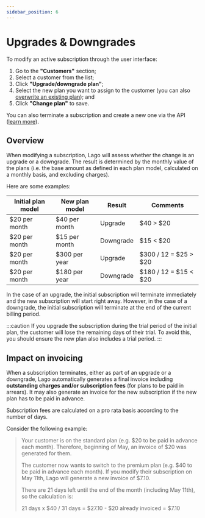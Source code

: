 ```yaml
---
sidebar_position: 6
---
```


# Upgrades & Downgrades
To modify an active subscription through the user interface:
1. Go to the **"Customers"** section;
2. Select a customer from the list;
3. Click **"Upgrade/downgrade plan"**;
4. Select the new plan you want to assign to the customer (you can also [overwrite an existing plan](subscription#overwriting-a-plan)); and
5. Click **"Change plan"** to save.

You can also terminate a subscription and create a new one via the API ([learn more](../../api/subscriptions/terminate-subscription)).

## Overview
When modifying a subscription, Lago will assess whether the change is an upgrade or a downgrade. The result is determined by the monthly value of the plans (i.e. the base amount as defined in each plan model, calculated on a monthly basis, and excluding charges).

Here are some examples:

| Initial plan model | New plan model | Result    | Comments              |
| ------------------ | -------------- | --------- | --------------------- |
| $20 per month      | $40 per month  | Upgrade   | $40 > $20             |
| $20 per month      | $15 per month  | Downgrade | $15 < $20             |
| $20 per month      | $300 per year  | Upgrade   | $300 / 12 = $25 > $20 |
| $20 per month      | $180 per year  | Downgrade | $180 / 12 = $15 < $20 |

In the case of an upgrade, the initial subscription will terminate immediately and the new subscription will start right away. However, in the case of a downgrade, the initial subscription will terminate at the end of the current billing period.

:::caution
If you upgrade the subscription during the trial period of the initial plan, the customer will lose the remaining days of their trial. To avoid this, you should ensure the new plan also includes a trial period.
:::

## Impact on invoicing
When a subscription terminates, either as part of an upgrade or a downgrade, Lago automatically generates a final invoice including **outstanding charges and/or subscription fees** (for plans to be paid in arrears). It may also generate an invoice for the new subscription if the new plan has to be paid in advance.

Subscription fees are calculated on a pro rata basis according to the number of days.

Consider the following example:

>Your customer is on the standard plan (e.g. $20 to be paid in advance each month). Therefore, beginning of May, an invoice of $20 was generated for them.
>
>The customer now wants to switch to the premium plan (e.g. $40 to be paid in advance each month). If you modify their subscription on May 11th, Lago will generate a new invoice of $7.10.
>
>There are 21 days left until the end of the month (including May 11th), so the calculation is:
>
>21 days x $40 / 31 days = $27.10 - $20 already invoiced = $7.10
